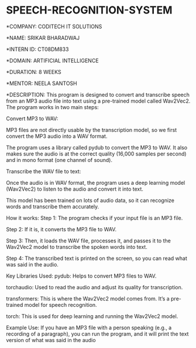 # SPEECH-RECOGNITION-SYSTEM

*COMPANY: CODITECH IT SOLUTIONS

*NAME: SRIKAR BHARADWAJ

*INTERN ID: CT08DM833

*DOMAIN: ARTIFICIAL INTELLIGENCE

*DURATION: 8 WEEKS

*MENTOR: NEELA SANTOSH

*DESCRIPTION: This program is designed to convert and transcribe speech from an MP3 audio file into text using a pre-trained model called Wav2Vec2. The program works in two main steps:

Convert MP3 to WAV:

MP3 files are not directly usable by the transcription model, so we first convert the MP3 audio into a WAV format.

The program uses a library called pydub to convert the MP3 to WAV. It also makes sure the audio is at the correct quality (16,000 samples per second) and in mono format (one channel of sound).

Transcribe the WAV file to text:

Once the audio is in WAV format, the program uses a deep learning model (Wav2Vec2) to listen to the audio and convert it into text.

This model has been trained on lots of audio data, so it can recognize words and transcribe them accurately.

How it works:
Step 1: The program checks if your input file is an MP3 file.

Step 2: If it is, it converts the MP3 file to WAV.

Step 3: Then, it loads the WAV file, processes it, and passes it to the Wav2Vec2 model to transcribe the spoken words into text.

Step 4: The transcribed text is printed on the screen, so you can read what was said in the audio.

Key Libraries Used:
pydub: Helps to convert MP3 files to WAV.

torchaudio: Used to read the audio and adjust its quality for transcription.

transformers: This is where the Wav2Vec2 model comes from. It’s a pre-trained model for speech recognition.

torch: This is used for deep learning and running the Wav2Vec2 model.

Example Use:
If you have an MP3 file with a person speaking (e.g., a recording of a paragraph), you can run the program, and it will print the text version of what was said in the audio
